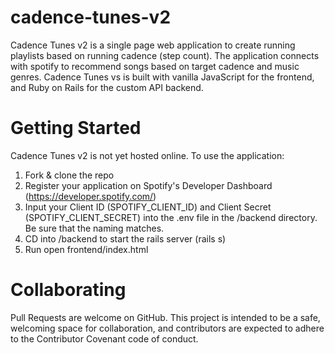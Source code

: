 # cadence-tunes-v2
Cadence Tunes v2 is a single page web application to create running playlists based on running cadence (step count). The application connects with spotify to recommend songs based on target cadence and music genres. Cadence Tunes vs is built with vanilla JavaScript for the frontend, and Ruby on Rails for the custom API backend.

# Getting Started
Cadence Tunes v2 is not yet hosted online. To use the application:

1. Fork & clone the repo
2. Register your application on Spotify's Developer Dashboard (https://developer.spotify.com/)
3. Input your Client ID (SPOTIFY_CLIENT_ID) and Client Secret (SPOTIFY_CLIENT_SECRET) into the .env file in the /backend directory. Be sure that the naming matches.
4. CD into /backend to start the rails server (rails s)
5. Run open frontend/index.html

# Collaborating
Pull Requests are welcome on GitHub. This project is intended to be a safe, welcoming space for collaboration, and contributors are expected to adhere to the Contributor Covenant code of conduct.